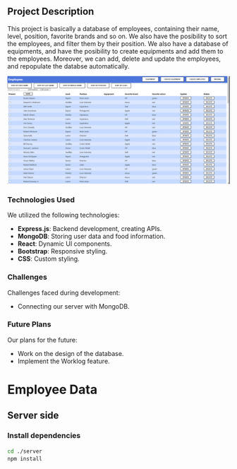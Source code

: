 ## Project Description

This project is basically a database of employees, containing their name, level, position, favorite brands and so on. We also have the posibility to sort the employees, and filter them by their position. We also have a database of equipments, and have the posibility to create equipments and add them to the employees. Moreover, we can add, delete and update the employees, and repopulate the databse automatically.

![Alt text](image-2.png)

### Technologies Used

We utilized the following technologies:

- **Express.js**: Backend development, creating APIs.
- **MongoDB**: Storing user data and food information.
- **React**: Dynamic UI components.
- **Bootstrap**: Responsive styling.
- **CSS**: Custom styling.

### Challenges

Challenges faced during development:

- Connecting our server with MongoDB.

### Future Plans

Our plans for the future:

- Work on the design of the database.
- Implement the Worklog feature.

# Employee Data

## Server side

### Install dependencies
```bash
cd ./server
npm install